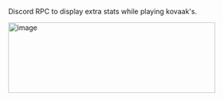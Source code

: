 Discord RPC to display extra stats while playing kovaak's.

<img width="417" height="143" alt="image" src="https://github.com/user-attachments/assets/750d0e15-f426-47ee-9c9f-c454511cd94c" />
